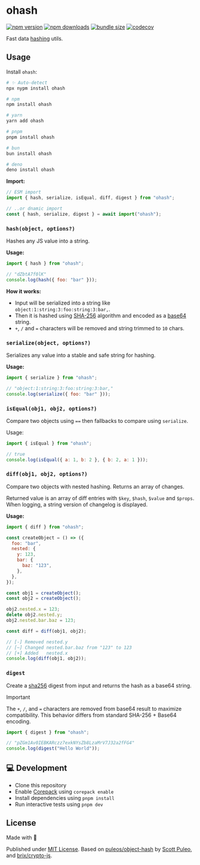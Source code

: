 # ohash

<!-- automd:badges bundlephobia codecov -->

[![npm version](https://img.shields.io/npm/v/ohash)](https://npmjs.com/package/ohash)
[![npm downloads](https://img.shields.io/npm/dm/ohash)](https://npm.chart.dev/ohash)
[![bundle size](https://img.shields.io/bundlephobia/minzip/ohash)](https://bundlephobia.com/package/ohash)
[![codecov](https://img.shields.io/codecov/c/gh/unjs/ohash)](https://codecov.io/gh/unjs/ohash)

<!-- /automd -->

Fast data [hashing](https://en.wikipedia.org/wiki/Hash_function) utils.

## Usage

Install `ohash`:

<!--automd:pm-install -->

```sh
# ✨ Auto-detect
npx nypm install ohash

# npm
npm install ohash

# yarn
yarn add ohash

# pnpm
pnpm install ohash

# bun
bun install ohash

# deno
deno install ohash
```

<!--/automd -->

**Import:**

```js
// ESM import
import { hash, serialize, isEqual, diff, digest } from "ohash";

// ..or dnamic import
const { hash, serialize, digest } = await import("ohash");
```

### `hash(object, options?)`

Hashes any JS value into a string.

**Usage:**

```js
import { hash } from "ohash";

// "dZbtA7f0lK"
console.log(hash({ foo: "bar" }));
```

**How it works:**

- Input will be serialized into a string like `object:1:string:3:foo:string:3:bar,`.
- Then it is hashed using [SHA-256](https://en.wikipedia.org/wiki/SHA-2) algorithm and encoded as a [base64](https://en.wikipedia.org/wiki/Base64) string.
- `+`, `/` and `=` characters will be removed and string trimmed to `10` chars.

### `serialize(object, options?)`

Serializes any value into a stable and safe string for hashing.

**Usage:**

```js
import { serialize } from "ohash";

// "object:1:string:3:foo:string:3:bar,"
console.log(serialize({ foo: "bar" }));
```

### `isEqual(obj1, obj2, options?)`

Compare two objects using `==` then fallbacks to compare using `serialize`.

Usage:

```js
import { isEqual } from "ohash";

// true
console.log(isEqual({ a: 1, b: 2 }, { b: 2, a: 1 }));
```

### `diff(obj1, obj2, options?)`

Compare two objects with nested hashing. Returns an array of changes.

Returned value is an array of diff entries with `$key`, `$hash`, `$value` and `$props`. When logging, a string version of changelog is displayed.

**Usage:**

```js
import { diff } from "ohash";

const createObject = () => ({
  foo: "bar",
  nested: {
    y: 123,
    bar: {
      baz: "123",
    },
  },
});

const obj1 = createObject();
const obj2 = createObject();

obj2.nested.x = 123;
delete obj2.nested.y;
obj2.nested.bar.baz = 123;

const diff = diff(obj1, obj2);

// [-] Removed nested.y
// [~] Changed nested.bar.baz from "123" to 123
// [+] Added   nested.x
console.log(diff(obj1, obj2));
```

### `digest`

Create a [sha256](https://en.wikipedia.org/wiki/SHA-2) digest from input and returns the hash as a base64 string.

> [!IMPORTANT]
> The `+`, `/`, and `=` characters are removed from base64 result to maximize compatibility.
> This behavior differs from standard SHA-256 + Base64 encoding.

```ts
import { digest } from "ohash";

// "pZGm1Av0IEBKARczz7exkNYsZb8LzaMrV7J32a2fFG4"
console.log(digest("Hello World"));
```

## 💻 Development

- Clone this repository
- Enable [Corepack](https://github.com/nodejs/corepack) using `corepack enable`
- Install dependencies using `pnpm install`
- Run interactive tests using `pnpm dev`

## License

Made with 💛

Published under [MIT License](./LICENSE). Based on [puleos/object-hash](https://github.com/puleos/object-hash) by [Scott Puleo](https://github.com/puleos/), and [brix/crypto-js](https://github.com/brix/crypto-js).
